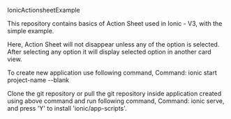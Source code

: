IonicActionsheetExample

This repository contains basics of Action Sheet used in Ionic - V3, with the simple example.

Here, Action Sheet will not disappear unless any of the option is selected. After selecting any option it will display selected option in another card view.

To create new application use following command, Command: ionic start project-name --blank

Clone the git repository or pull the git repository inside application created using above command and run following command, Command: ionic serve, and press 'Y' to install 'ionic/app-scripts'.
